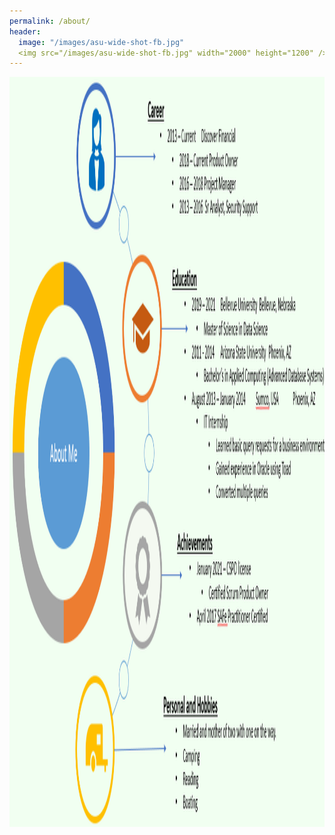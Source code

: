 ```yaml
---
permalink: /about/
header:
  image: "/images/asu-wide-shot-fb.jpg"
  <img src="/images/asu-wide-shot-fb.jpg" width="2000" height="1200" />
---
```


<img src="/images/aboutMePic.PNG" width="2000" height="1200" />
